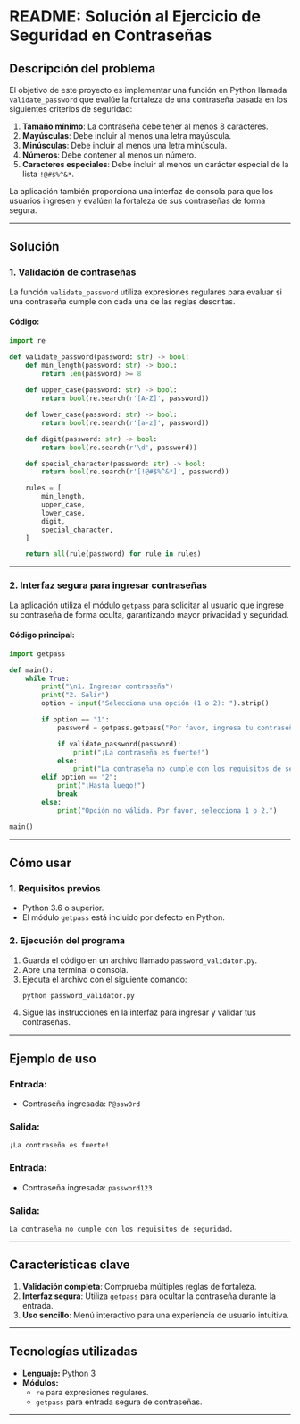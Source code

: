 # **README: Solución al Ejercicio de Seguridad en Contraseñas**

## **Descripción del problema**
El objetivo de este proyecto es implementar una función en Python llamada `validate_password` que evalúe la fortaleza de una contraseña basada en los siguientes criterios de seguridad:

1. **Tamaño mínimo**: La contraseña debe tener al menos 8 caracteres.
2. **Mayúsculas**: Debe incluir al menos una letra mayúscula.
3. **Minúsculas**: Debe incluir al menos una letra minúscula.
4. **Números**: Debe contener al menos un número.
5. **Caracteres especiales**: Debe incluir al menos un carácter especial de la lista `!@#$%^&*`.

La aplicación también proporciona una interfaz de consola para que los usuarios ingresen y evalúen la fortaleza de sus contraseñas de forma segura.

---

## **Solución**
### **1. Validación de contraseñas**
La función `validate_password` utiliza expresiones regulares para evaluar si una contraseña cumple con cada una de las reglas descritas. 

#### Código:
```python
import re

def validate_password(password: str) -> bool:
    def min_length(password: str) -> bool:
        return len(password) >= 8
    
    def upper_case(password: str) -> bool:
        return bool(re.search(r'[A-Z]', password))

    def lower_case(password: str) -> bool:
        return bool(re.search(r'[a-z]', password))

    def digit(password: str) -> bool:
        return bool(re.search(r'\d', password))

    def special_character(password: str) -> bool:
        return bool(re.search(r'[!@#$%^&*]', password))

    rules = [
        min_length,
        upper_case,
        lower_case,
        digit,
        special_character,
    ]

    return all(rule(password) for rule in rules)
```

---

### **2. Interfaz segura para ingresar contraseñas**
La aplicación utiliza el módulo `getpass` para solicitar al usuario que ingrese su contraseña de forma oculta, garantizando mayor privacidad y seguridad.

#### Código principal:
```python
import getpass

def main():
    while True:
        print("\n1. Ingresar contraseña")
        print("2. Salir")
        option = input("Selecciona una opción (1 o 2): ").strip()

        if option == "1":
            password = getpass.getpass("Por favor, ingresa tu contraseña: ")

            if validate_password(password):
                print("¡La contraseña es fuerte!")
            else:
                print("La contraseña no cumple con los requisitos de seguridad.")
        elif option == "2":
            print("¡Hasta luego!")
            break
        else:
            print("Opción no válida. Por favor, selecciona 1 o 2.")

main()
```

---

## **Cómo usar**
### **1. Requisitos previos**
- Python 3.6 o superior.
- El módulo `getpass` está incluido por defecto en Python.

### **2. Ejecución del programa**
1. Guarda el código en un archivo llamado `password_validator.py`.
2. Abre una terminal o consola.
3. Ejecuta el archivo con el siguiente comando:
   ```bash
   python password_validator.py
   ```
4. Sigue las instrucciones en la interfaz para ingresar y validar tus contraseñas.

---

## **Ejemplo de uso**
### Entrada:
- Contraseña ingresada: `P@ssw0rd`

### Salida:
```
¡La contraseña es fuerte!
```

### Entrada:
- Contraseña ingresada: `password123`

### Salida:
```
La contraseña no cumple con los requisitos de seguridad.
```

---

## **Características clave**
1. **Validación completa**: Comprueba múltiples reglas de fortaleza.
2. **Interfaz segura**: Utiliza `getpass` para ocultar la contraseña durante la entrada.
3. **Uso sencillo**: Menú interactivo para una experiencia de usuario intuitiva.

---

## **Tecnologías utilizadas**
- **Lenguaje:** Python 3
- **Módulos:** 
  - `re` para expresiones regulares.
  - `getpass` para entrada segura de contraseñas.

---
